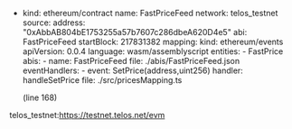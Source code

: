   - kind: ethereum/contract
    name: FastPriceFeed
    network: telos_testnet
    source:
      address: "0xAbbAB804bE1753255a57b7607c286dbeA620D4e5"
      abi: FastPriceFeed
      startBlock: 217831382
    mapping:
      kind: ethereum/events
      apiVersion: 0.0.4
      language: wasm/assemblyscript
      entities:
        - FastPrice
      abis:
        - name: FastPriceFeed
          file: ./abis/FastPriceFeed.json
      eventHandlers:
        - event: SetPrice(address,uint256)
          handler: handleSetPrice
      file: ./src/pricesMapping.ts


    (line 168)

telos_testnet:https://testnet.telos.net/evm